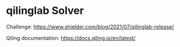 # qilinglab Solver

Challenge: <https://www.shielder.com/blog/2021/07/qilinglab-release/>

Qiling documentation: <https://docs.qiling.io/en/latest/>

